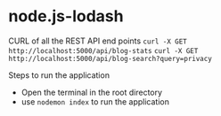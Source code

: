 # node.js-lodash

CURL of all the REST API end points
`curl -X GET http://localhost:5000/api/blog-stats`
`curl -X GET http://localhost:5000/api/blog-search?query=privacy`

Steps to run the application
- Open the terminal in the root directory
- use `nodemon index` to run the application
